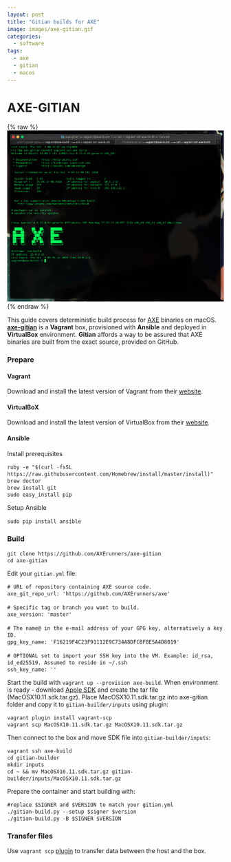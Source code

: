 ```yaml
---
layout: post
title: "Gitian builds for AXE"
image: images/axe-gitian.gif
categories:
  - software
tags:
  - axe
  - gitian
  - macos
---
```

# AXE-GITIAN

{% raw %}<img src="/images/axe-gitian-mojave.png" alt="axe-gitian">{% endraw %}

This guide covers deterministic build process for [AXE](https://github.com/AXErunners/axe) binaries on macOS. **[axe-gitian](https://github.com/AXErunners/axe-gitian)** is a **Vagrant** box, provisioned with **Ansible** and deployed in **VirtualBox** environment. **Gitian** affords a way to be assured that AXE binaries are built from the exact source, provided on GitHub.

### Prepare
#### Vagrant
Download and install the latest version of Vagrant from their <a href="https://www.vagrantup.com/downloads.html">website</a>.

#### VirtualBoX
Download and install the latest version of VirtualBox from their <a href="https://www.virtualbox.org/wiki/Downloads">website</a>.

#### Ansible
Install prerequisites
```
ruby -e "$(curl -fsSL https://raw.githubusercontent.com/Homebrew/install/master/install)"
brew doctor
brew install git
sudo easy_install pip
```
Setup Ansible

`sudo pip install ansible`

### Build
```
git clone https://github.com/AXErunners/axe-gitian
cd axe-gitian
```
Edit your `gitian.yml` file:
```
# URL of repository containing AXE source code.
axe_git_repo_url: 'https://github.com/AXErunners/axe'

# Specific tag or branch you want to build.
axe_version: 'master'

# The name@ in the e-mail address of your GPG key, alternatively a key ID.
gpg_key_name: 'F16219F4C23F91112E9C734A8DFCBF8E5A4D8019'

# OPTIONAL set to import your SSH key into the VM. Example: id_rsa, id_ed25519. Assumed to reside in ~/.ssh
ssh_key_name: ''
```
Start the build with `vagrant up --provision axe-build`. When environment is ready - download [Apple SDK](https://github.com/AXErunners/axe/blob/master/doc/README_osx.md) and create the tar file (MacOSX10.11.sdk.tar.gz). Place MacOSX10.11.sdk.tar.gz into axe-gitian folder and copy it to `gitian-builder/inputs` using plugin:
```
vagrant plugin install vagrant-scp
vagrant scp MacOSX10.11.sdk.tar.gz MacOSX10.11.sdk.tar.gz
```
Then connect to the box and move SDK file into `gitian-builder/inputs`:
```
vagrant ssh axe-build
cd gitian-builder
mkdir inputs
cd ~ && mv MacOSX10.11.sdk.tar.gz gitian-builder/inputs/MacOSX10.11.sdk.tar.gz
```
Prepare the container and start building with:
```
#replace $SIGNER and $VERSION to match your gitian.yml
./gitian-build.py --setup $signer $version
./gitian-build.py -B $SIGNER $VERSION
```
### Transfer files

Use `vagrant scp` [plugin](https://github.com/AXErunners/axe-gitian#copying-files) to transfer data between the host and the box.
